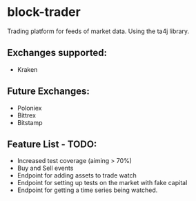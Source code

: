 # block-trader
Trading platform for feeds of market data. Using the ta4j library.


## Exchanges supported:
* Kraken

## Future Exchanges:
* Poloniex
* Bittrex
* Bitstamp

## Feature List - TODO:
* Increased test coverage (aiming > 70%)
* Buy and Sell events
* Endpoint for adding assets to trade watch
* Endpoint for setting up tests on the market with fake capital
* Endpoint for getting a time series being watched.